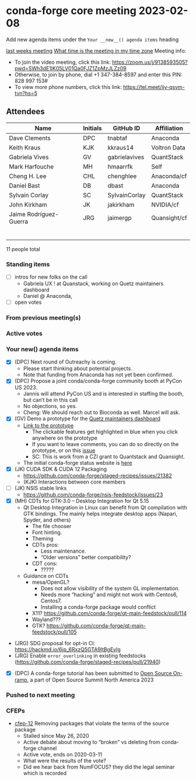# conda-forge core meeting 2023-02-08

Add new agenda items under the `Your __new__() agenda items` heading

[last weeks meeting](https://hackmd.io/nXasZFJ6QE-hxh1x_6kpIg?edit)
[What time is the meeting in my time zone](https://arewemeetingyet.com/UTC/2020-08-26/17:00/w/Conda-forge%20dev%20meeting#eyJ1cmwiOiJodHRwczovL2hhY2ttZC5pby9wUk15dFVKV1FmU3NJM2xvMGlqQzJRP2VkaXQifQ==)
Meeting info:

* To join the video meeting, click this link: https://zoom.us/j/9138593505?pwd=SWh3dE1IK05LV01Qa0FJZ1ZpMzJLZz09
* Otherwise, to join by phone, dial +1 347-384-8597 and enter this PIN: 828 997 153#
* To view more phone numbers, click this link: https://tel.meet/ijv-qsvm-tvn?hs=5

## Attendees

| Name                   | Initials   | GitHub ID     | Affiliation   |
|------------------------|------------|---------------|---------------|
| Dave Clements          | DPC        | tnabtaf       | Anaconda      |
| Keith Kraus            | KJK        | kkraus14      | Voltron Data  |
| Gabriela Vives         | GV         | gabrielavives | QuantStack    |
| Mark Harfouche         | MH         | hmaarrfk      | Self          |
| Cheng H. Lee           | CHL        | chenghlee     | Anaconda/cf   |
| Daniel Bast            | DB         | dbast         | Anaconda      |
| Sylvain Corlay         | SC         | SylvainCorlay | QuantStack    |
| John Kirkham           | JK         | jakirkham     | NVIDIA/cf     |
| Jaime Rodríguez-Guerra | JRG        | jaimergp      | Quansight/cf  |
|                        |            |               |               |
|                        |            |               |               |
|                        |            |               |               |
|                        |            |               |               |
|                        |            |               |               |
|                        |            |               |               |

11 people total

### Standing items

* [ ] intros for new folks on the call
  * Gabriela UX ! at Quanstack, working on Quetz maintainers dashboard
  * Daniel @ Anaconda,
* [ ] open votes

### From previous meeting(s)

### Active votes

### Your **new**() agenda items

- [x] (DPC) Next round of Outreachy is coming.
  - Please start thinking about potential projects.
  - Note that funding from Anaconda has not yet been confirmed.
- [x] (DPC) Propose a joint conda/conda-forge community booth at PyCon US 2023.
  - Jannis will attend PyCon US and is interested in staffing the booth, but can’t be in this call
  - No objections, so yes.
  - Cheng: We should reach out to Bioconda as well. Marcel will ask.
- [x] (GV) Demo a prototype for the [Quetz maintainers dashboard](https://github.com/Quansight-Labs/czi-conda-forge-mgmt/issues/14)
  - [Link to the prototype](https://www.figma.com/proto/OyJAi7Xjl1J4Zo0OsMVBV4/Migration-status?node-id=484%3A8779&amp;scaling=min-zoom&amp;page-id=484%3A8748&amp;starting-point-node-id=484%3A8779)
    - The clickable features get highlighted in blue when you click anywhere on the prototype
    - If you want to leave comments, you can do so directly on the prototype, or on this [issue](https://github.com/Quansight-Labs/czi-conda-forge-mgmt/issues/14)
    - SC: This is work from a CZI grant to Quantstack and Quansight.
  - The initial conda-forge status website is [here](https://conda-forge.org/status/)
- [x] (JK) CUDA SDK & CUDA 12 Packaging
  - https://github.com/conda-forge/staged-recipes/issues/21382
  - (KJK) Interactions between core members
- [ ] (JK) NSIS stable links
  - https://github.com/conda-forge/nsis-feedstock/issues/23
- [x] (MH) CDTs for GTK-3.0 – Desktop Integration for Qt 5.15
  - Qt Desktop Integration in Linux can benefit from Qt compilation with GTK bindings. The mainly helps integrate desktop apps (Napari, Spyder, and others)
    - The file chooser
    - Font hinting.
    - Theming
    - CDTs pros:
      - Less maintenance.
      - “Older versions” better compatibility?
    - CDT cons:
      - ?????
  - Guidance on CDTs
    - mesa/OpenGL?
      - Does not allow visibility of the system GL implementation.
      - Needs more “hacking” and might not work with Centos6, Centos7.
      - Installing a conda-forge package would conflict
    - X11? https://github.com/conda-forge/qt-main-feedstock/pull/114
    - Wayland???
    - GTK? https://github.com/conda-forge/qt-main-feedstock/pull/105
- (JRG) SDG proposal for opt-in CI: https://hackmd.io/6jp_6RxzQ5GTA9ltBgEylg
- (JRG) Enable `error_overlinking` in existing feedstocks (https://github.com/conda-forge/staged-recipes/pull/21940)
- [x] (DPC) A conda-forge tutorial has been submitted to [Open Source On-ramp](https://events.linuxfoundation.org/open-source-summit-north-america/about/os-on-ramp/), a part of Open Source Summit North America 2023

### Pushed to next meeting

### CFEPs

* [cfep-12](https://github.com/conda-forge/cfep/pull/23) Removing packages that violate the terms of the source package
  * Stalled since May 26, 2020
  * Active debate about moving to “broken” vs deleting from conda-forge channel
  * Active vote, ends on 2020-03-11
  * What were the results of the vote?
  * Did we hear back from NumFOCUS? they did the legal seminar which is recorded
